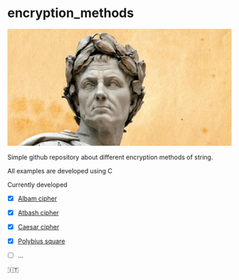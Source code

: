 # encryption_methods

![Gaius Iulius Caesar](https://github.com/mariocuomo/encryption_methods/blob/main/images/GC.jpg)

Simple github repository about different encryption methods of string.

All examples are developed using C

Currently developed

- [x] [Albam cipher](https://github.com/mariocuomo/encryption_methods/tree/main/Albam%20cipher)
- [x] [Atbash cipher](https://github.com/mariocuomo/encryption_methods/tree/main/Atbash%20cipher)
- [x] [Caesar cipher](https://github.com/mariocuomo/encryption_methods/tree/main/Caesar%20cipher)
- [x] [Polybius square](https://github.com/mariocuomo/encryption_methods/tree/main/Polybius%20square)
- [ ] ...


:it: